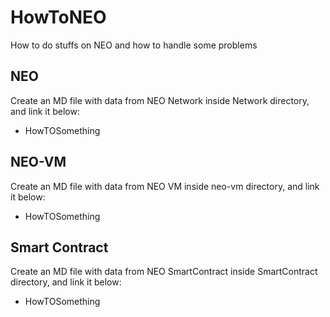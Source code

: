 # HowToNEO
How to do stuffs on NEO and how to handle some problems

## NEO
Create an MD file with data from NEO Network inside Network directory, and link it below:
 - HowTOSomething

## NEO-VM
Create an MD file with data from NEO VM inside neo-vm directory, and link it below:
 - HowTOSomething

## Smart Contract
Create an MD file with data from NEO SmartContract inside SmartContract directory, and link it below:
 - HowTOSomething

